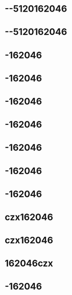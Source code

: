 # --5120162046
# --5120162046
# -162046
# -162046
# -162046
# -162046
# -162046
# -162046
# -162046
# czx162046
# czx162046
# 162046czx
# -162046

